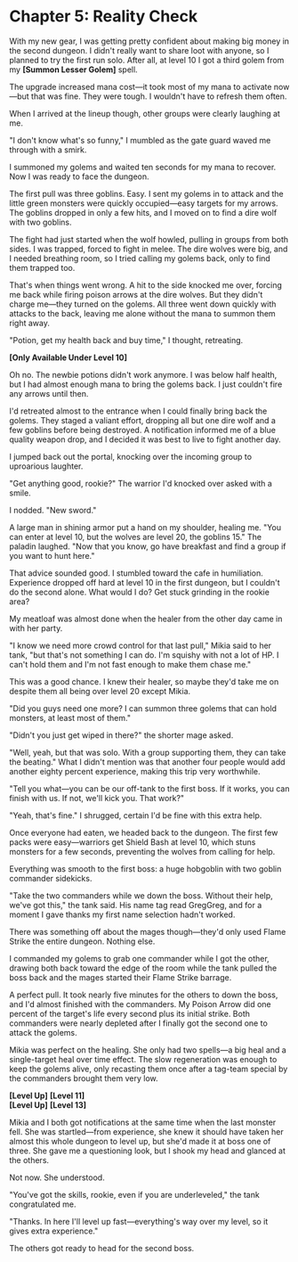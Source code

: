 # Chapter 5: Reality Check

With my new gear, I was getting pretty confident about making big money in the second dungeon. I didn't really want to share loot with anyone, so I planned to try the first run solo. After all, at level 10 I got a third golem from my **[Summon Lesser Golem]** spell.

The upgrade increased mana cost—it took most of my mana to activate now—but that was fine. They were tough. I wouldn't have to refresh them often.

When I arrived at the lineup though, other groups were clearly laughing at me.

"I don't know what's so funny," I mumbled as the gate guard waved me through with a smirk.

I summoned my golems and waited ten seconds for my mana to recover. Now I was ready to face the dungeon.

The first pull was three goblins. Easy. I sent my golems in to attack and the little green monsters were quickly occupied—easy targets for my arrows. The goblins dropped in only a few hits, and I moved on to find a dire wolf with two goblins.

The fight had just started when the wolf howled, pulling in groups from both sides. I was trapped, forced to fight in melee. The dire wolves were big, and I needed breathing room, so I tried calling my golems back, only to find them trapped too.

That's when things went wrong. A hit to the side knocked me over, forcing me back while firing poison arrows at the dire wolves. But they didn't charge me—they turned on the golems. All three went down quickly with attacks to the back, leaving me alone without the mana to summon them right away.

"Potion, get my health back and buy time," I thought, retreating.

**[Only Available Under Level 10]**

Oh no. The newbie potions didn't work anymore. I was below half health, but I had almost enough mana to bring the golems back. I just couldn't fire any arrows until then.

I'd retreated almost to the entrance when I could finally bring back the golems. They staged a valiant effort, dropping all but one dire wolf and a few goblins before being destroyed. A notification informed me of a blue quality weapon drop, and I decided it was best to live to fight another day.

I jumped back out the portal, knocking over the incoming group to uproarious laughter.

"Get anything good, rookie?" The warrior I'd knocked over asked with a smile.

I nodded. "New sword."

A large man in shining armor put a hand on my shoulder, healing me. "You can enter at level 10, but the wolves are level 20, the goblins 15." The paladin laughed. "Now that you know, go have breakfast and find a group if you want to hunt here."

That advice sounded good. I stumbled toward the cafe in humiliation. Experience dropped off hard at level 10 in the first dungeon, but I couldn't do the second alone. What would I do? Get stuck grinding in the rookie area?

My meatloaf was almost done when the healer from the other day came in with her party.

"I know we need more crowd control for that last pull," Mikia said to her tank, "but that's not something I can do. I'm squishy with not a lot of HP. I can't hold them and I'm not fast enough to make them chase me."

This was a good chance. I knew their healer, so maybe they'd take me on despite them all being over level 20 except Mikia.

"Did you guys need one more? I can summon three golems that can hold monsters, at least most of them."

"Didn't you just get wiped in there?" the shorter mage asked.

"Well, yeah, but that was solo. With a group supporting them, they can take the beating." What I didn't mention was that another four people would add another eighty percent experience, making this trip very worthwhile.

"Tell you what—you can be our off-tank to the first boss. If it works, you can finish with us. If not, we'll kick you. That work?"

"Yeah, that's fine." I shrugged, certain I'd be fine with this extra help.

Once everyone had eaten, we headed back to the dungeon. The first few packs were easy—warriors get Shield Bash at level 10, which stuns monsters for a few seconds, preventing the wolves from calling for help.

Everything was smooth to the first boss: a huge hobgoblin with two goblin commander sidekicks.

"Take the two commanders while we down the boss. Without their help, we've got this," the tank said. His name tag read GregGreg, and for a moment I gave thanks my first name selection hadn't worked.

There was something off about the mages though—they'd only used Flame Strike the entire dungeon. Nothing else.

I commanded my golems to grab one commander while I got the other, drawing both back toward the edge of the room while the tank pulled the boss back and the mages started their Flame Strike barrage.

A perfect pull. It took nearly five minutes for the others to down the boss, and I'd almost finished with the commanders. My Poison Arrow did one percent of the target's life every second plus its initial strike. Both commanders were nearly depleted after I finally got the second one to attack the golems.

Mikia was perfect on the healing. She only had two spells—a big heal and a single-target heal over time effect. The slow regeneration was enough to keep the golems alive, only recasting them once after a tag-team special by the commanders brought them very low.

**[Level Up]** **[Level 11]**  
**[Level Up]** **[Level 13]**

Mikia and I both got notifications at the same time when the last monster fell. She was startled—from experience, she knew it should have taken her almost this whole dungeon to level up, but she'd made it at boss one of three. She gave me a questioning look, but I shook my head and glanced at the others.

Not now. She understood.

"You've got the skills, rookie, even if you are underleveled," the tank congratulated me.

"Thanks. In here I'll level up fast—everything's way over my level, so it gives extra experience."

The others got ready to head for the second boss.